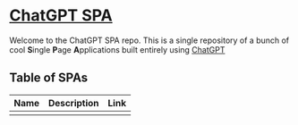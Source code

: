 # [ChatGPT SPA]

Welcome to the ChatGPT SPA repo. This is a single repository of a bunch of cool **S**ingle **P**age **A**pplications built entirely using [ChatGPT]

## Table of SPAs

| Name | Description | Link |
| :-: | :-- | :-: |
| | |

[ChatGPT]: chat.openai.com "ChatGPT is an online artificial intelligence service"
[ChatGPT SPA]: chatgpt-spa.github.io
